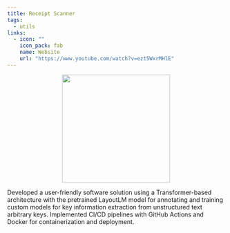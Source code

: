 ```yaml
---
title: Receipt Scanner
tags:
  - utils
links:
  - icon: ""
    icon_pack: fab
    name: Website
    url: "https://www.youtube.com/watch?v=ezt5WxrMHlE"
---
```


<p align="center">
<img src="https://www.youtube.com/watch?v=ezt5WxrMHlE/img/logo.svg" width="250"/>
</p>

Developed a user-friendly software solution using a Transformer-based architecture with the pretrained LayoutLM model for annotating and training custom models for key information extraction from unstructured text arbitrary keys. Implemented CI/CD pipelines with GitHub Actions and Docker for containerization and deployment.
